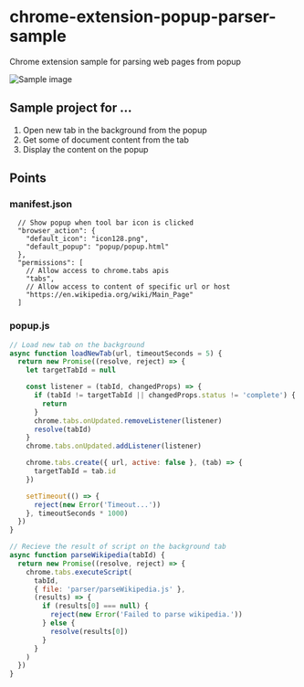 # chrome-extension-popup-parser-sample
Chrome extension sample for parsing web pages from popup

![Sample image](https://user-images.githubusercontent.com/10044588/87617505-989ea180-c752-11ea-9bf8-a361a0e95f54.gif)

## Sample project for ...

1. Open new tab in the background from the popup
2. Get some of document content from the tab
3. Display the content on the popup

## Points

### manifest.json

```jsonc
  // Show popup when tool bar icon is clicked
  "browser_action": {
    "default_icon": "icon128.png",
    "default_popup": "popup/popup.html"
  },
  "permissions": [
    // Allow access to chrome.tabs apis
    "tabs",
    // Allow access to content of specific url or host
    "https://en.wikipedia.org/wiki/Main_Page"
  ]
```
### popup.js

```javascript
// Load new tab on the background
async function loadNewTab(url, timeoutSeconds = 5) {
  return new Promise((resolve, reject) => {
    let targetTabId = null

    const listener = (tabId, changedProps) => {
      if (tabId != targetTabId || changedProps.status != 'complete') {
        return
      }
      chrome.tabs.onUpdated.removeListener(listener)
      resolve(tabId)
    }
    chrome.tabs.onUpdated.addListener(listener)

    chrome.tabs.create({ url, active: false }, (tab) => {
      targetTabId = tab.id
    })

    setTimeout(() => {
      reject(new Error('Timeout...'))
    }, timeoutSeconds * 1000)
  })
}

// Recieve the result of script on the background tab
async function parseWikipedia(tabId) {
  return new Promise((resolve, reject) => {
    chrome.tabs.executeScript(
      tabId,
      { file: 'parser/parseWikipedia.js' },
      (results) => {
        if (results[0] === null) {
          reject(new Error('Failed to parse wikipedia.'))
        } else {
          resolve(results[0])
        }
      }
    )
  })
}
```
